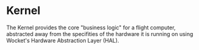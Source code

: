 # Kernel

The Kernel provides the core "business logic" for a flight computer, abstracted away from the specifities of the hardware it is running on using Wocket's Hardware Abstraction Layer (HAL).